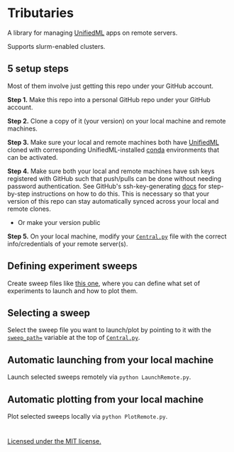 # Tributaries

A library for managing [UnifiedML](github.com/agi-init/UnifiedML) apps on remote servers.

Supports slurm-enabled clusters.

## 5 setup steps

Most of them involve just getting this repo under your GitHub account.

**Step 1.** Make this repo into a personal GitHub repo under your GitHub account.

**Step 2.** Clone a copy of it (your version) on your local machine and remote machines.

**Step 3.** Make sure your local and remote machines both have [UnifiedML](github.com/agi-init/UnifiedML) cloned with corresponding UnifiedML-installed [conda]() environments that can be activated.

**Step 4.** Make sure both your local and remote machines have ssh keys registered with GitHub such that push/pulls can be done without needing password authentication. See GitHub's ssh-key-generating [docs](https://docs.github.com/en/authentication/connecting-to-github-with-ssh/generating-a-new-ssh-key-and-adding-it-to-the-ssh-agent) for step-by-step instructions on how to do this. This is necessary so that your version of this repo can stay automatically synced across your local and remote clones.
* Or make your version public

**Step 5.** On your local machine, modify your [```Central.py```](Central.py) file with the correct info/credentials of your remote server(s).

## Defining experiment sweeps

Create sweep files like [this one](Sweeps/XRD/Paper1.py), where you can define what set of experiments to launch and how to plot them.

## Selecting a sweep

Select the sweep file you want to launch/plot by pointing to it with the [```sweep_path=```](Central.py#L14) variable at the top of [```Central.py```](Central.py#L14).

## Automatic launching from your local machine

Launch selected sweeps remotely via ```python LaunchRemote.py```.

## Automatic plotting from your local machine

Plot selected sweeps locally via ```python PlotRemote.py```.

#

[Licensed under the MIT license.](MIT_LICENSE)
